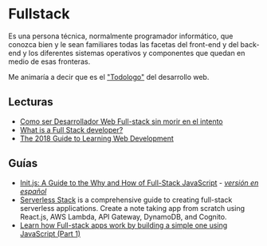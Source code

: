 # Fullstack

Es una persona técnica, normalmente programador informático, que conozca bien y le sean familiares todas las facetas del front-end y del back-end y los diferentes sistemas operativos y componentes que quedan en medio de esas fronteras.

Me animaría a decir que es el ["Todologo"](https://www.consultoria-sap.com/2017/02/todologos-de-sistemas.html) del desarrollo web. 

## Lecturas

- [Como ser Desarrollador Web Full-stack sin morir en el intento](https://medium.com/@JManzoSistemas/como-ser-desarrollador-web-full-stack-sin-morir-en-el-intento-42c0f8e605c2)
- [What is a Full Stack developer?](https://www.laurencegellert.com/2012/08/what-is-a-full-stack-developer/)
- [The 2018 Guide to Learning Web Development](https://codeburst.io/the-ultimate-guide-to-learning-full-stack-web-development-in-6-months-for-30-72b3854a7458)

## Guías

- [Init.js: A Guide to the Why and How of Full-Stack JavaScript](https://www.toptal.com/javascript/guide-to-full-stack-javascript-initjs) - [_versión en español_](https://www.toptal.com/javascript/init-js-una-gu-a-de-los-por-qu-y-c-mos-en-el-conjunto-de-tecnolog-as-de-javascript/es)
- [Serverless Stack](http://serverless-stack.com/) is a comprehensive guide to creating full-stack serverless applications. Create a note taking app from scratch using React.js, AWS Lambda, API Gateway, DynamoDB, and Cognito.
- [Learn how Full-stack apps work by building a simple one using JavaScript (Part 1)](https://medium.com/@maher.alkendi2/learn-how-full-stack-apps-work-by-building-a-simple-one-using-javascript-part-1-38e237694012)
